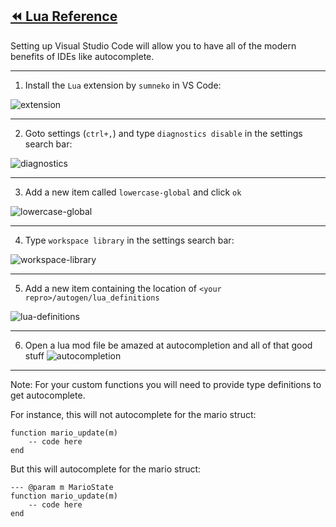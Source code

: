 ## [:rewind: Lua Reference](lua.md)

Setting up Visual Studio Code will allow you to have all of the modern benefits of IDEs like autocomplete.

---

1. Install the `Lua` extension by `sumneko` in VS Code:

![extension](https://user-images.githubusercontent.com/12403224/158046548-a8deba76-ca5f-4f35-aa73-62984820d290.png)

---

2. Goto settings (`ctrl+,`) and type `diagnostics disable` in the settings search bar:

![diagnostics](https://user-images.githubusercontent.com/12403224/158046741-3bcf513c-5da8-42ee-b3aa-ab2dbab0e3dc.png)

---

3. Add a new item called `lowercase-global` and click `ok`

![lowercase-global](https://user-images.githubusercontent.com/12403224/158046761-65883e86-fd17-4d90-a566-78fe93b4b51d.png)

---

4. Type `workspace library` in the settings search bar:

![workspace-library](https://user-images.githubusercontent.com/12403224/158046786-12b8a150-65a7-4f23-96c7-1508f8f80713.png)

---

5. Add a new item containing the location of `<your repro>/autogen/lua_definitions`

![lua-definitions](https://user-images.githubusercontent.com/12403224/158046824-1894318a-7ce9-41ef-bacc-17f95fa05f31.png)

---

6. Open a lua mod file be amazed at autocompletion and all of that good stuff
![autocompletion](https://user-images.githubusercontent.com/12403224/158046991-77670bae-33a9-467c-a07d-3ce6eba28673.png)

---

Note: For your custom functions you will need to provide type definitions to get autocomplete.

For instance, this will not autocomplete for the mario struct:
```
function mario_update(m)
    -- code here
end
```

But this will autocomplete for the mario struct:
```
--- @param m MarioState
function mario_update(m)
    -- code here
end
```